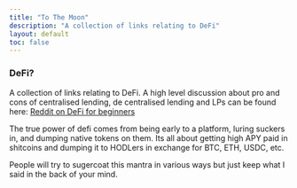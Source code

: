 ```yaml
---
title: "To The Moon"
description: "A collection of links relating to DeFi"
layout: default
toc: false
---
```

### DeFi?
A collection of links relating to DeFi.
A high level discussion about pro and cons of centralised lending, de centralised lending and LPs can be found here: [Reddit on DeFi for beginners](https://www.reddit.com/r/defi/comments/so1ns8/i_have_so_many_questions_about_defi_i_cant_find)

The true power of defi comes from being early to a platform, luring suckers in, and dumping native tokens on them. Its all about getting high APY paid in shitcoins and dumping it to HODLers in exchange for BTC, ETH, USDC, etc.

People will try to sugercoat this mantra in various ways but just keep what I said in the back of your mind.
